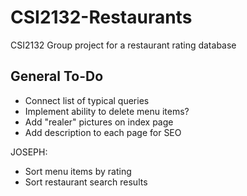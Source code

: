 # CSI2132-Restaurants
CSI2132 Group project for a restaurant rating database

## General To-Do
- Connect list of typical queries
- Implement ability to delete menu items?
- Add "realer" pictures on index page
- Add description to each page for SEO

JOSEPH:
- Sort menu items by rating
- Sort restaurant search results